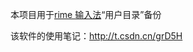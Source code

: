 本项目用于[rime 输入法](https://rime.im/)“用户目录”备份

该软件的使用笔记：<http://t.csdn.cn/grD5H>
<!-- https://blog.csdn.net/LawssssCat/article/details/103482619 -->